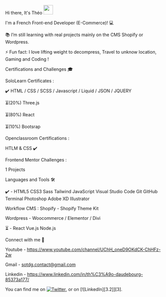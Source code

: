 Hi there, It's Théo <img src="https://raw.githubusercontent.com/MartinHeinz/MartinHeinz/master/wave.gif" width="30px">

I'm a French Front-end Developer (E-Commerce)! 💻

📚 I’m still learning with real projects mainly on the CMS Shopify or Wordpress.

⚡ Fun fact: I love lifting weight to decompress, Travel to unknow location, Gaming and Coding !


Certifications and Challenges 🎓

SoloLearn Certificates :

  ✔️ HTML / CSS / SCSS / Javascript / Liquid / JSON / JQUERY
  
  ⏳(20%) Three.js
  
  ⏳(80%) React 
  
  ⏳(10%) Bootsrap
  
  
Openclassroom Certifications :

HTLM & CSS ✔️


Frontend Mentor Challenges :

  1 Projects


Languages and Tools 🛠️

✔️ - HTML5 CSS3 Sass Tailwind JavaScript Visual Studio Code Git GitHub Terminal Photoshop Adobe XD Illustrator

Workflow CMS : 
Shopify - Shopify Theme Kit

Wordpress - Woocommerce / Elementor / Divi 

⏳ - React Vue.js Node.js



Connect with me 💬

Youtube - https://www.youtube.com/channel/UChH_oneD9OKdCK-ChHFz-2w 

Gmail - sotdg.contact@gmail.com

Linkedin - https://www.linkedin.com/in/th%C3%A9o-daudebourg-85373a177/

<!-- Actual text -->

You can find me on [![Twitter][1.2]][1], or on [![LinkedIn][3.2]][3].

<!-- Icons -->

[1.2]: http://i.imgur.com/wWzX9uB.png (twitter icon without padding)
[2.2]: https://raw.githubusercontent.com/MartinHeinz/MartinHeinz/master/linkedin-3-16.png (LinkedIn icon without padding)

<!-- Links to your social media accounts -->

[1]: https://twitter.com/Martin_Heinz_
[2]: https://www.linkedin.com/in/heinz-martin/
